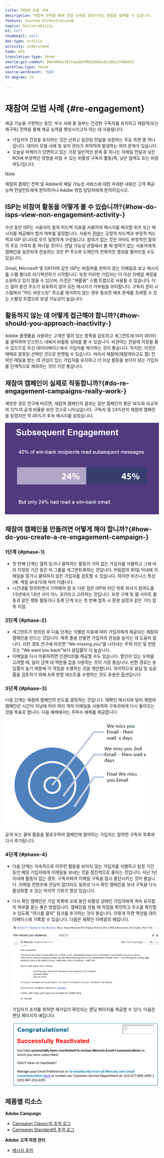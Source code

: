 ```yaml
---
title: 재참여 모범 사례
description: 재참여 전략을 통해 전달 능력을 향상시키는 방법을 살펴볼 수 있습니다.
feature: Journey Orchestration용
topics: Deliverability
kt: null
thumbnail: null
doc-type: article
activity: understand
team: ACS
translation-type: tm+mt
source-git-commit: 96ed84da391faaabd3001ddd6a411ddc1f46b033
workflow-type: tm+mt
source-wordcount: '928'
ht-degree: 1%

---
```



# 재참여 모범 사례 {#re-engagement}

제공 기능을 구현하는 동안, 우수 사례 중 일부는 건강한 구독자를 유지하고 재참여(또는 재구독) 전략을 통해 제공 능력을 향상시키고자 하는 데 사용됩니다.

* 가입자의 건강을 유지하는 것은 선하고 일관된 전달을 보장하는 주요 측면 중 하나입니다. 데이터 모범 사례 및 유지 관리가 취약하여 발생하는 여러 문제가 있습니다.
* 오늘날 마케터가 당면하고 있는 가장 일반적인 문제 중 하나는 이메일 전달과 낮은 ROI에 부정적인 영향을 미칠 수 있는 비활성 구독자 활동(즉, 낮은 참여도 또는 비참여도)입니다.

>[!NOTE]
>
>재참여 캠페인 전략 및 Adobe의 배달 가능성 서비스에 대한 자세한 내용은 고객 제공 능력 컨설턴트에게 문의하거나 Adobe 영업 담당자에게 문의하십시오.

## ISP는 비참여 활동을 어떻게 볼 수 있습니까?{#how-do-isps-view-non-engagement-activity-}

수년 동안 ISP는 사용자의 참여 피드백 지표를 사용하여 메시지를 배치할 위치 또는 메시지를 제공해야 할지 여부를 결정합니다. 사용자 [관여](/help/engagement.md)는 긍정적 피드백과 부정적 피드백과 ISP 모니터로 모두 일정하게 구성됩니다. 참여가 없는 것은 아마도 부정적인 참여의 주요 기여자 중 하나일 것이다. 전달 가능성 관점에서 볼 때 참여가 없는 사용자에게 캠페인을 일관되게 전송하는 것은 IP 주소와 도메인의 전체적인 명성을 떨어뜨릴 수도 있습니다.

Gmail, Microsoft 및 OATH와 같은 ISP는 비참여를 원하지 않는 이메일로 보고 메시지를 스팸 폴더로 리디렉션하기 시작합니다. 또한 이러한 가입자는 더 이상 이메일 계정을 소유하고 있지 않을 수 있으며, 이것은 &quot;재활용&quot; 스팸 트랩으로 사용될 수 있습니다. 이는 얼마 동안 주소가 유효하지 않아 모든 메시지가 거부됨을 의미합니다. 구독자 관리 시스템에서 &quot;하드 바운스된&quot; 주소를 제거하지 않는 경우 중요한 배포 문제를 초래할 수 있는 스팸성 트랩으로 보낼 가능성이 높습니다.

## 활동하지 않는 데 어떻게 접근해야 합니까?{#how-should-you-approach-inactivity-}

Adobe 플랫폼을 사용하는 고객은 열려 있는 항목을 검토하고 세그먼트에 따라 데이터를 클릭하여 인스턴스 내에서 비활동 상태를 볼 수 있습니다. 비관여는 전달에 지장을 줄 수 있으므로 우선 데이터베이스에서 가입자를 제거하는 것이 좋습니다. 하지만, 이것은 때때로 잘못된 선택인 것으로 판명될 수 있습니다. 따라서 재참여(재참여라고도 함) 전략은 메일을 받는 데 관심이 있는 가입자를 유지하고 더 이상 활동을 보이지 않는 가입자를 단계적으로 제외하는 것이 가장 좋습니다.

## 재참여 캠페인이 실제로 작동합니까?{#do-re-engagement-campaigns-really-work-}

재방문 경로 연구에 따르면, 재참여 캠페인의 결과는 일반 캠페인의 평균 14%와 비교하여 12%의 공개 비율을 보인 것으로 나타났습니다. 구독자 중 24%만이 재참여 캠페인을 읽었지만 약 45%가 후속 메시지를 읽었습니다.

![](../../help/assets/deliverability_implementation_1.png)

## 재참여 캠페인을 만들려면 어떻게 해야 합니까?{#how-do-you-create-a-re-engagement-campaign-}

### 1단계 {#phase-1}

* 첫 번째 단계는 열려 있거나 클릭하는 활동이 거의 없는 가입자를 식별하고 그에 따라 지정된 기간 동안 이 그룹을 세그먼트화하는 것입니다. 어림잡아 90일 이내에 이메일을 열거나 클릭하지 않은 가입자를 검토할 수 있습니다. 하지만 비즈니스 특성(예: 계절 보내기)에 따라 다릅니다.
* 시간대를 정의하면서 기억해야 할 또 다른 점은 ISP와 차단 목록 회사가 참여도를 1.5년에서 1.8년 사이 어느 곳이라고 고려하는 것입니다. 또한 구매 및 웹 사이트 활동과 같은 행동 활동이나 등록 단계 또는 첫 번째 접촉 시 환경 설정과 같은 기타 접촉 지점.

### 2단계 {#phase-2}

* 세그먼트가 정의된 후 다음 단계는 식별된 지표에 따라 가입자에게 제공되는 재참여 캠페인을 만드는 것입니다. 제목 줄을 만들면 가입자의 관심을 높이는 데 도움이 됩니다. 리턴 경로 연구에 따르면 &quot;We missing you&quot;를 나타내는 주제 라인 및 컨텐츠는 &quot;We want you back&quot;보다 응답률이 더 높습니다.
* 이메일을 다시 이용하려면 인센티브를 제공할 수도 있습니다. 할인이 있는 오퍼를 고려할 때, 달러 금액 대 백분율 값을 사용하는 것이 가장 좋습니다. 반환 경로는 응답률이 높기 때문에 이 작업을 수행하는 것을 제안합니다. 마지막으로 응답 및 성공률을 검토하기 위해 A/B 분할 테스트를 수행하는 것도 유용한 옵션입니다.

### 3단계 {#phase-3}

다음 단계는 재참여 캠페인의 빈도를 결정하는 것입니다. 재확인 메시지와 달리 재참여 캠페인은 시간이 지남에 따라 여러 개의 이메일을 사용하여 구독자에게 다시 돌아오는 것을 목표로 합니다. 다음 예제에서는 주파수 예제를 제공합니다.

![](../../help/assets/deliverability_implementation_2.png)

공개 또는 클릭 활동을 팔로우하여 캠페인에 참여하는 가입자는 참여한 구독자 목록에 다시 추가됩니다.

### 4단계 {#phase-4}

* 다음 단계는 지속적으로 아무런 활동을 보이지 않는 가입자를 식별하고 일정 기간 동안 해당 가입자에게 이메일을 보내는 것을 점진적으로 줄이는 것입니다. 지난 1년 이내에 활동이 없는 경우, 구독자에게 이메일 구독을 잠시 중단시키는 것이 좋습니다. 이메일 컨텐츠에 관심이 없더라도 일회성 다시 확인 캠페인을 보내 구독을 다시 활성화할 수 있는 마지막 기회가 항상 있습니다.
* 다시 확인 캠페인은 가입 목록에 오래 동안 비활성 상태인 가입자에게 계속 유지할지 여부를 묻는 좋은 방법입니다. 캠페인을 만들 때 작업을 확인하고 주소를 확인할 수 있도록 &quot;여기를 클릭&quot; 링크를 추가하는 것이 좋습니다. 이렇게 하면 액션을 데이터베이스에 기록할 수 있습니다. 다음은 재확인 이메일의 예입니다.

   ![](../../help/assets/deliverability_implementation_3.png)

   가입자가 조치를 취하면 재가입이 확인되는 랜딩 페이지를 제공할 수 있다. 다음은 랜딩 페이지의 예입니다.

   ![](../../help/assets/deliverability_implementation_4.png)

## 제품별 리소스

**Adobe Campaign**

* [Campaign Classic의 추적 로그](https://experienceleague.adobe.com/docs/campaign-classic/using/sending-messages/monitoring-deliveries/delivery-dashboard.html#tracking-logs)
* [Campaign Standard의 추적 로그](https://experienceleague.adobe.com/docs/campaign-standard/using/testing-and-sending/sending-and-tracking-messages/tracking-messages.html#tracking-logs)

**Adobe 고객 여정 관리**

* [메시지 추적](https://experienceleague.adobe.com/docs/customer-journey-management/using/reporting/message-tracking.html)